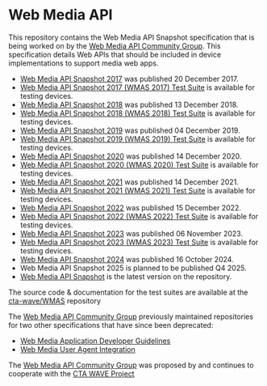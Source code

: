 
# Web Media API

This repository contains the Web Media API Snapshot specification that is being worked on by the [Web Media API Community Group](https://www.w3.org/community/webmediaapi). This specification details Web APIs that should be included in device implementations to support media web apps.

- [Web Media API Snapshot 2017](https://www.w3.org/2017/12/webmediaapi.html) was published 20 December 2017.
- [Web Media API Snapshot 2017 (WMAS 2017) Test Suite](https://webapitests2017.ctawave.org) is available for testing devices.
- [Web Media API Snapshot 2018](https://www.w3.org/2018/12/webmediaapi.html) was published 13 December 2018.
- [Web Media API Snapshot 2018 (WMAS 2018) Test Suite](https://webapitests2018.ctawave.org) is available for testing devices.
- [Web Media API Snapshot 2019](https://www.w3.org/2019/12/webmediaapi.html) was published 04 December 2019.
- [Web Media API Snapshot 2019 (WMAS 2019) Test Suite](https://webapitests2019.ctawave.org) is available for testing devices.
- [Web Media API Snapshot 2020](https://www.w3.org/2020/12/webmediaapi.html) was published 14 December 2020.
- [Web Media API Snapshot 2020 (WMAS 2020) Test Suite](https://webapitests2020.ctawave.org) is available for testing devices.
- [Web Media API Snapshot 2021](https://www.w3.org/2021/12/webmediaapi.html) was published 14 December 2021.
- [Web Media API Snapshot 2021 (WMAS 2021) Test Suite](https://webapitests2021.ctawave.org) is available for testing devices.
- [Web Media API Snapshot 2022](https://www.w3.org/2022/12/webmediaapi.html) was published 15 December 2022.
- [Web Media API Snapshot 2022 (WMAS 2022) Test Suite](https://webapitests2022.ctawave.org) is available for testing devices.
- [Web Media API Snapshot 2023](https://www.w3.org/2023/11/webmediaapi.html) was published 06 November 2023.
- [Web Media API Snapshot 2023 (WMAS 2023) Test Suite](https://webapitests2023.ctawave.org) is available for testing devices.
- [Web Media API Snapshot 2024](https://www.w3.org/community/reports/webmediaapi/CG-FINAL-webmediaapi-20241016/) was published 16 October 2024.
- Web Media API Snapshot 2025 is planned to be published Q4 2025.
- [Web Media API Snapshot](https://w3c.github.io/webmediaapi/) is the latest version on the repository.

The source code & documentation for the test suites are available at the [cta-wave/WMAS](https://github.com/cta-wave/WMAS) repository

The [Web Media API Community Group](https://www.w3.org/community/webmediaapi) previously maintained repositories for two other specifications that have since been deprecated:
- [Web Media Application Developer Guidelines](https://github.com/w3c/webmediaguidelines/)
- [Web Media User Agent Integration](https://github.com/w3c/webmediaporting)

The [Web Media API Community Group](https://www.w3.org/community/webmediaapi) was proposed by and continues to cooperate with the [CTA WAVE Project](https://cta.tech/Research-Standards/Standards-Listing/WAVE-Project/WAVE-Project.aspx)
